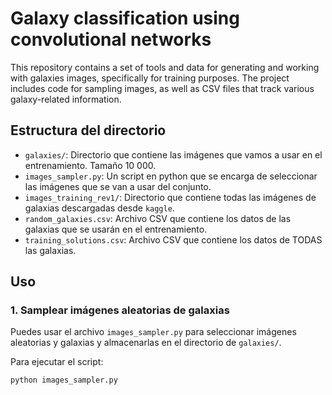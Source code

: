 # Galaxy classification using convolutional networks

This repository contains a set of tools and data for generating and working with galaxies images, specifically for training purposes. The project includes code for sampling images, as well as CSV files that track various galaxy-related information.

## Estructura del directorio

- `galaxies/`: Directorio que contiene las imágenes que vamos a usar en el entrenamiento. Tamaño 10 000.
- `images_sampler.py`: Un script en python que se encarga de seleccionar las imágenes que se van a usar del conjunto.
- `images_training_rev1/`: Directorio que contiene todas las imágenes de galaxias descargadas desde `kaggle`.
- `random_galaxies.csv`: Archivo CSV que contiene los datos de las galaxias que se usarán en el entrenamiento.
- `training_solutions.csv`: Archivo CSV que contiene los datos de TODAS las galaxias.

## Uso

### 1. **Samplear imágenes aleatorias de galaxias**

Puedes usar el archivo `images_sampler.py` para seleccionar imágenes aleatorias y galaxias y almacenarlas en el directorio de `galaxies/`.

Para ejecutar el script:

```bash
python images_sampler.py
```
